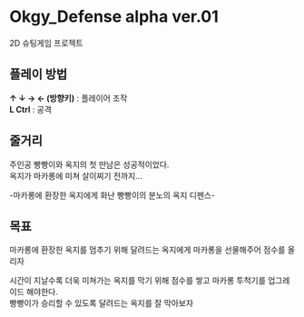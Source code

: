 # Okgy_Defense alpha ver.01
 2D 슈팅게임 프로젝트

## 플레이 방법
**↑ ↓ → ← (방향키)** : 플레이어 조작 <br>
**L Ctrl** : 공격


## 줄거리
주인공 빵빵이와 옥지의 첫 만남은 성공적이었다. <br>
옥지가 마카롱에 미쳐 살이찌기 전까지...

-마카롱에 환장한 옥지에게 화난 빵빵이의 분노의 옥지 디펜스-


## 목표
마카롱에 환장한 옥지를 멈추기 위해 달려드는 옥지에게 마카롱을 선물해주어 점수를 올리자

시간이 지날수록 더욱 미쳐가는 옥지를 막기 위해 점수를 쌓고 마카롱 투척기를 업그레이드 해야한다.<br>
빵빵이가 승리할 수 있도록 달려드는 옥지를 잘 막아보자
